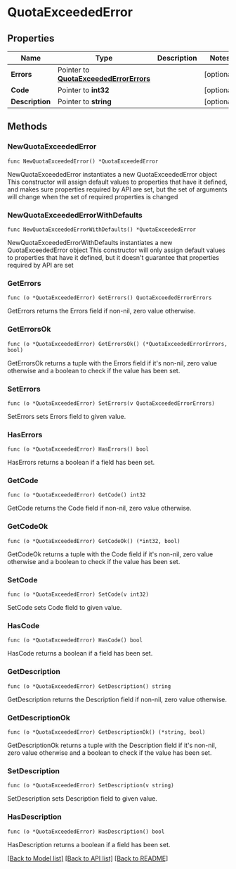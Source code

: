 # QuotaExceededError

## Properties

Name | Type | Description | Notes
------------ | ------------- | ------------- | -------------
**Errors** | Pointer to [**QuotaExceededErrorErrors**](QuotaExceededErrorErrors.md) |  | [optional] 
**Code** | Pointer to **int32** |  | [optional] 
**Description** | Pointer to **string** |  | [optional] 

## Methods

### NewQuotaExceededError

`func NewQuotaExceededError() *QuotaExceededError`

NewQuotaExceededError instantiates a new QuotaExceededError object
This constructor will assign default values to properties that have it defined,
and makes sure properties required by API are set, but the set of arguments
will change when the set of required properties is changed

### NewQuotaExceededErrorWithDefaults

`func NewQuotaExceededErrorWithDefaults() *QuotaExceededError`

NewQuotaExceededErrorWithDefaults instantiates a new QuotaExceededError object
This constructor will only assign default values to properties that have it defined,
but it doesn't guarantee that properties required by API are set

### GetErrors

`func (o *QuotaExceededError) GetErrors() QuotaExceededErrorErrors`

GetErrors returns the Errors field if non-nil, zero value otherwise.

### GetErrorsOk

`func (o *QuotaExceededError) GetErrorsOk() (*QuotaExceededErrorErrors, bool)`

GetErrorsOk returns a tuple with the Errors field if it's non-nil, zero value otherwise
and a boolean to check if the value has been set.

### SetErrors

`func (o *QuotaExceededError) SetErrors(v QuotaExceededErrorErrors)`

SetErrors sets Errors field to given value.

### HasErrors

`func (o *QuotaExceededError) HasErrors() bool`

HasErrors returns a boolean if a field has been set.

### GetCode

`func (o *QuotaExceededError) GetCode() int32`

GetCode returns the Code field if non-nil, zero value otherwise.

### GetCodeOk

`func (o *QuotaExceededError) GetCodeOk() (*int32, bool)`

GetCodeOk returns a tuple with the Code field if it's non-nil, zero value otherwise
and a boolean to check if the value has been set.

### SetCode

`func (o *QuotaExceededError) SetCode(v int32)`

SetCode sets Code field to given value.

### HasCode

`func (o *QuotaExceededError) HasCode() bool`

HasCode returns a boolean if a field has been set.

### GetDescription

`func (o *QuotaExceededError) GetDescription() string`

GetDescription returns the Description field if non-nil, zero value otherwise.

### GetDescriptionOk

`func (o *QuotaExceededError) GetDescriptionOk() (*string, bool)`

GetDescriptionOk returns a tuple with the Description field if it's non-nil, zero value otherwise
and a boolean to check if the value has been set.

### SetDescription

`func (o *QuotaExceededError) SetDescription(v string)`

SetDescription sets Description field to given value.

### HasDescription

`func (o *QuotaExceededError) HasDescription() bool`

HasDescription returns a boolean if a field has been set.


[[Back to Model list]](../README.md#documentation-for-models) [[Back to API list]](../README.md#documentation-for-api-endpoints) [[Back to README]](../README.md)


